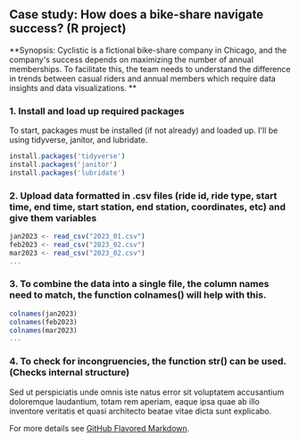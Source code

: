 ## Case study: How does a bike-share navigate success? (R project)

**Synopsis: Cyclistic is a fictional bike-share company in Chicago, and the company's success depends on maximizing the number of annual memberships. To facilitate this, the team needs to understand the difference in trends between casual riders and annual members which require data insights and data visualizations. ** 

### 1. Install and load up required packages

To start, packages must be installed (if not already) and loaded up. I'll be using tidyverse, janitor, and lubridate. 

```javascript
install.packages('tidyverse')
install.packages('janitor')
install.packages('lubridate')
```

### 2. Upload data formatted in .csv files (ride id, ride type, start time, end time, start station, end station, coordinates, etc) and give them variables

```javascript
jan2023 <- read_csv("2023_01.csv")
feb2023 <- read_csv("2023_02.csv")
mar2023 <- read_csv("2023_02.csv")
...
```

### 3. To combine the data into a single file, the column names need to match, the function colnames() will help with this.

```javascript
colnames(jan2023)
colnames(feb2023)
colnames(mar2023)
...
```

### 4. To check for incongruencies, the function str() can be used. (Checks internal structure)

Sed ut perspiciatis unde omnis iste natus error sit voluptatem accusantium doloremque laudantium, totam rem aperiam, eaque ipsa quae ab illo inventore veritatis et quasi architecto beatae vitae dicta sunt explicabo. 

For more details see [GitHub Flavored Markdown](https://guides.github.com/features/mastering-markdown/).
